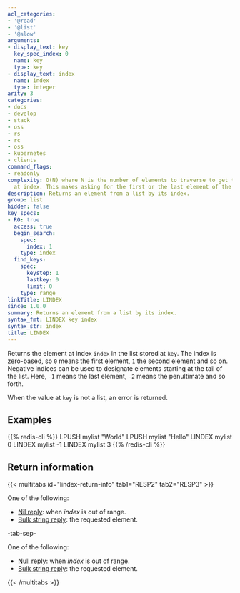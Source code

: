 ```yaml
---
acl_categories:
- '@read'
- '@list'
- '@slow'
arguments:
- display_text: key
  key_spec_index: 0
  name: key
  type: key
- display_text: index
  name: index
  type: integer
arity: 3
categories:
- docs
- develop
- stack
- oss
- rs
- rc
- oss
- kubernetes
- clients
command_flags:
- readonly
complexity: O(N) where N is the number of elements to traverse to get to the element
  at index. This makes asking for the first or the last element of the list O(1).
description: Returns an element from a list by its index.
group: list
hidden: false
key_specs:
- RO: true
  access: true
  begin_search:
    spec:
      index: 1
    type: index
  find_keys:
    spec:
      keystep: 1
      lastkey: 0
      limit: 0
    type: range
linkTitle: LINDEX
since: 1.0.0
summary: Returns an element from a list by its index.
syntax_fmt: LINDEX key index
syntax_str: index
title: LINDEX
---
```

Returns the element at index `index` in the list stored at `key`.
The index is zero-based, so `0` means the first element, `1` the second element
and so on.
Negative indices can be used to designate elements starting at the tail of the
list.
Here, `-1` means the last element, `-2` means the penultimate and so forth.

When the value at `key` is not a list, an error is returned.

## Examples

{{% redis-cli %}}
LPUSH mylist "World"
LPUSH mylist "Hello"
LINDEX mylist 0
LINDEX mylist -1
LINDEX mylist 3
{{% /redis-cli %}}

## Return information

{{< multitabs id="lindex-return-info" 
    tab1="RESP2" 
    tab2="RESP3" >}}

One of the following:
* [Nil reply](../../develop/reference/protocol-spec#bulk-strings): when _index_ is out of range.
* [Bulk string reply](../../develop/reference/protocol-spec#bulk-strings): the requested element.

-tab-sep-

One of the following:
* [Null reply](../../develop/reference/protocol-spec#nulls): when _index_ is out of range.
* [Bulk string reply](../../develop/reference/protocol-spec#bulk-strings): the requested element.

{{< /multitabs >}}
